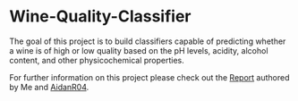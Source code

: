 # Wine-Quality-Classifier
The goal of this project is to build classifiers capable of predicting whether a wine is of high or low quality based on the pH levels, acidity, alcohol content, and other physicochemical properties.

For further information on this project please check out the [Report](Wine_Quality_Classifier_Report.pdf) authored by Me and [AidanR04]([url](https://github.com/AidanR04)). 
